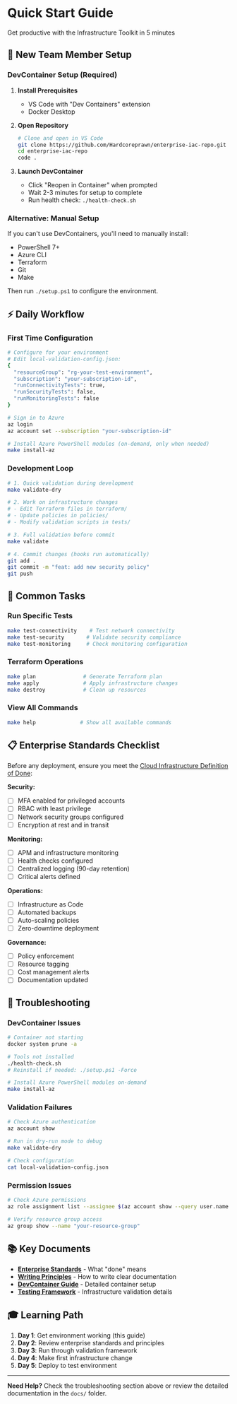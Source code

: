 # Quick Start Guide

Get productive with the Infrastructure Toolkit in 5 minutes

## 🚀 New Team Member Setup

### DevContainer Setup (Required)

1. **Install Prerequisites**
   - VS Code with "Dev Containers" extension
   - Docker Desktop

2. **Open Repository**

   ```bash
   # Clone and open in VS Code
   git clone https://github.com/Hardcoreprawn/enterprise-iac-repo.git
   cd enterprise-iac-repo
   code .
   ```

3. **Launch DevContainer**
   - Click "Reopen in Container" when prompted
   - Wait 2-3 minutes for setup to complete
   - Run health check: `./health-check.sh`

### Alternative: Manual Setup

If you can't use DevContainers, you'll need to manually install:

- PowerShell 7+
- Azure CLI  
- Terraform
- Git
- Make

Then run `./setup.ps1` to configure the environment.

## ⚡ Daily Workflow

### First Time Configuration

```bash
# Configure for your environment
# Edit local-validation-config.json:
{
  "resourceGroup": "rg-your-test-environment",
  "subscription": "your-subscription-id",
  "runConnectivityTests": true,
  "runSecurityTests": false,
  "runMonitoringTests": false
}

# Sign in to Azure
az login
az account set --subscription "your-subscription-id"

# Install Azure PowerShell modules (on-demand, only when needed)
make install-az
```

### Development Loop

```bash
# 1. Quick validation during development
make validate-dry

# 2. Work on infrastructure changes
# - Edit Terraform files in terraform/
# - Update policies in policies/
# - Modify validation scripts in tests/

# 3. Full validation before commit
make validate

# 4. Commit changes (hooks run automatically)
git add .
git commit -m "feat: add new security policy"
git push
```

## 🎯 Common Tasks

### Run Specific Tests

```bash
make test-connectivity    # Test network connectivity
make test-security       # Validate security compliance
make test-monitoring     # Check monitoring configuration
```

### Terraform Operations

```bash
make plan               # Generate Terraform plan
make apply              # Apply infrastructure changes
make destroy            # Clean up resources
```

### View All Commands

```bash
make help              # Show all available commands
```

## 📋 Enterprise Standards Checklist

Before any deployment, ensure you meet the [Cloud Infrastructure Definition of Done](docs/standards/cloud-infrastructure-definition-of-done.md):

**Security:**

- [ ] MFA enabled for privileged accounts
- [ ] RBAC with least privilege
- [ ] Network security groups configured
- [ ] Encryption at rest and in transit

**Monitoring:**

- [ ] APM and infrastructure monitoring
- [ ] Health checks configured
- [ ] Centralized logging (90-day retention)
- [ ] Critical alerts defined

**Operations:**

- [ ] Infrastructure as Code
- [ ] Automated backups
- [ ] Auto-scaling policies
- [ ] Zero-downtime deployment

**Governance:**

- [ ] Policy enforcement
- [ ] Resource tagging
- [ ] Cost management alerts
- [ ] Documentation updated

## 🚨 Troubleshooting

### DevContainer Issues

```bash
# Container not starting
docker system prune -a

# Tools not installed
./health-check.sh
# Reinstall if needed: ./setup.ps1 -Force

# Install Azure PowerShell modules on-demand
make install-az
```

### Validation Failures

```bash
# Check Azure authentication
az account show

# Run in dry-run mode to debug
make validate-dry

# Check configuration
cat local-validation-config.json
```

### Permission Issues

```bash
# Check Azure permissions
az role assignment list --assignee $(az account show --query user.name -o tsv)

# Verify resource group access
az group show --name "your-resource-group"
```

## 📚 Key Documents

- **[Enterprise Standards](docs/standards/cloud-infrastructure-definition-of-done.md)** - What "done" means
- **[Writing Principles](docs/standards/writing-principles.md)** - How to write clear documentation
- **[DevContainer Guide](.devcontainer/README.md)** - Detailed container setup
- **[Testing Framework](tests/README.md)** - Infrastructure validation details

## 🎓 Learning Path

1. **Day 1**: Get environment working (this guide)
2. **Day 2**: Review enterprise standards and principles
3. **Day 3**: Run through validation framework
4. **Day 4**: Make first infrastructure change
5. **Day 5**: Deploy to test environment

---

**Need Help?** Check the troubleshooting section above or review the detailed documentation in the `docs/` folder.
